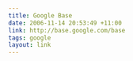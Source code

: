 ```yaml
---
title: Google Base
date: 2006-11-14 20:53:49 +11:00
link: http://base.google.com/base
tags: google
layout: link
---
```

